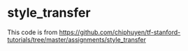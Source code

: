 # style_transfer
This code is from https://github.com/chiphuyen/tf-stanford-tutorials/tree/master/assignments/style_transfer
